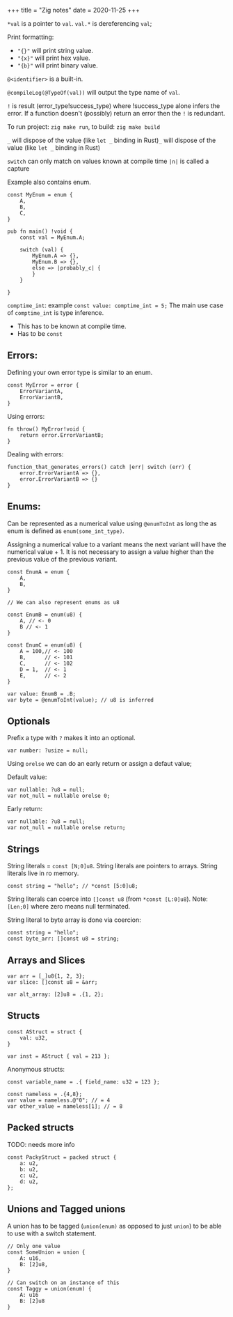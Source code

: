 +++
title = "Zig notes"
date = 2020-11-25
+++

`*val` is a pointer to `val`.
`val.*` is dereferencing `val`;

Print formatting: 
* `"{}"` will print string value.
* `"{x}"` will print hex value.
* `"{b}"` will print binary value.

`@<identifier>` is a built-in.

`@compileLog(@TypeOf(val))` will output the type name of `val`.

`!` is result (error_type!success_type) where !success_type alone infers the
error.
If a function doesn't (possibly) return an error then the `!` is redundant.

To run project: `zig make run`, to build: `zig make build`

`_` will dispose of the value (like `let _` binding in Rust)`_` will dispose of
the value (like `let _` binding in Rust)

`switch` can only match on values known at compile time
`|n|` is called a capture

Example also contains enum.
```zig
const MyEnum = enum {
    A,
    B,
    C,
}

pub fn main() !void {
    const val = MyEnum.A;
    
    switch (val) {
        MyEnum.A => {},
        MyEnum.B => {},
        else => |probably_c| {
        }
    }
   
}
```

`comptime_int`: example `const value: comptime_int = 5;`
The main use case of `comptime_int` is type inference.
- This has to be known at compile time.
- Has to be `const`

## Errors: 
Defining your own error type is similar to an enum.
```zig
const MyError = error {
    ErrorVariantA,
    ErrorVariantB,
}
```

Using errors:
```zig
fn throw() MyError!void {
    return error.ErrorVariantB;
}
```

Dealing with errors:
```zig
function_that_generates_errors() catch |err| switch (err) { 
    error.ErrorVariantA => {},
    error.ErrorVariantB => {}
}
```

## Enums:
Can be represented as a numerical value using `@enumToInt` as long the as 
enum is defined as `enum(some_int_type)`.

Assigning a numerical value to a variant means the next variant will have 
the numerical value + 1.
It is not necessary to assign a value higher than the previous value of the 
previous variant.
```zig
const EnumA = enum {
    A,
    B,
}

// We can also represent enums as u8

const EnumB = enum(u8) {
    A, // <- 0
    B // <- 1
}

const EnumC = enum(u8) {
    A = 100,// <- 100
    B,      // <- 101
    C,      // <- 102
    D = 1,  // <- 1
    E,      // <- 2
}

var value: EnumB = .B;
var byte = @enumToInt(value); // u8 is inferred 
```

## Optionals
Prefix a type with `?` makes it into an optional.
```zig
var number: ?usize = null;
```

Using `orelse` we can do an early return or assign a defaut value;

Default value:
```zig
var nullable: ?u8 = null;
var not_null = nullable orelse 0;
```

Early return:
```zig
var nullable: ?u8 = null;
var not_null = nullable orelse return;
```

## Strings
String literals = `const [N;0]u8`. 
String literals are pointers to arrays. String literals live in ro memory.

```zig
const string = "hello"; // *const [5:0]u8;
```
String literals can coerce into `[]const u8` (from `*const [L:0]u8`).
Note: `[Len;0]` where zero means null terminated.

String literal to byte array is done via coercion: 
```zig
const string = "hello";
const byte_arr: []const u8 = string;
```

## Arrays and Slices

```zig
var arr = [_]u8{1, 2, 3}; 
var slice: []const u8 = &arr;

var alt_array: [2]u8 = .{1, 2};
```


## Structs


```zig
const AStruct = struct {
    val: u32,
}

var inst = AStruct { val = 213 };
```

Anonymous structs:
```zig
const variable_name = .{ field_name: u32 = 123 };

const nameless = .{4,8};
var value = nameless.@"0"; // = 4
var other_value = nameless[1]; // = 8
```

## Packed structs
TODO: needs more info
```zig
const PackyStruct = packed struct {
    a: u2,
    b: u2,
    c: u2,
    d: u2,
};
```


## Unions and Tagged unions
A union has to be tagged (`union(enum)` as opposed to just `union`) 
to be able to use with a switch statement.

```zig
// Only one value
const SomeUnion = union {
    A: u16,
    B: [2]u8,
}

// Can switch on an instance of this
const Taggy = union(enum) {
    A: u16
    B: [2]u8
}

```
